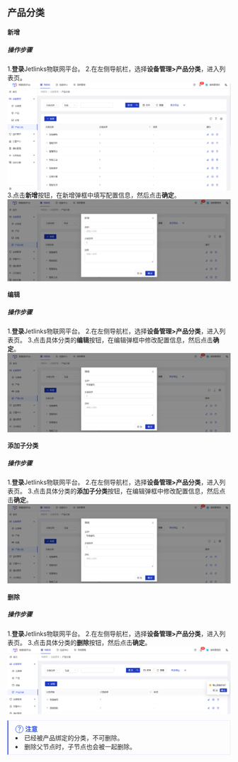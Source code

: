 <style>
  .primary-color {
    color: #2F54EB;
  }

  .primary-color-2 {
    color: rgba(255, 88, 0, 1);
  }

  .text-color {
    color: rgba(0, 0, 0, 0.85);
  }

  .font-size-12 {
    font-size: 12px
  }

  .font-size-14 {
    font-size: 14px
  }

  .font-size-16 {
    font-size: 16px
  }

  .font-size-18 {
    font-size: 18px
  }

  .font-weight {
    font-weight: bold;
  }

  .padding-28 {
    padding: 28px;
  }

  .flex {
    display: flex;
  }

  .padding-left-28 {
    padding-left: 28px;
  }

  .explanation {
    padding: 8px 16px;
    border: 1px solid rgba(231, 237, 253, 1);
    border-left: 2px solid #2F54EB;
  }

  .explanation-icon::after {
    width: 16px;
    height: 16px;
    border-radius: 50%;
    border: 1px solid #2F54EB;
    font-size: 14px;
    content: '?';
    display: inline-block;
    text-align: center;
    line-height: 16px;
  }

  .collapse {
    border: 1px solid #F0F0F0;
    margin: 16px 0;
  }

  .collapse-title {
    background: #FAFAFA;
    padding: 9px 18px;
  }

  .collapse-body {
    padding: 16px;
  }

  .no-margin {
    margin: 0;
  }

  .table {
    width: 100%;
  }

  .table td {
    border-color: #F0F0F0;
    word-break: break-all;
  }

  .table tbody tr:nth-child(even) {
    background-color: #F6F8FA;
  }

  ul li::marker {
    color: #2F54EB;
  }

  .divider {
    box-sizing: border-box;
    margin: 0;
    padding: 0;
    color: #000000d9;
    font-size: 14px;
    font-variant: tabular-nums;
    line-height: 1.5715;
    list-style: none;
    font-feature-settings: "tnum";
    border-top: 1px solid rgba(0,0,0,.06);
    margin: 16px 0;
  }

  img {
    vertical-align: text-bottom;
  }
</style>

<div class='text-color font-size-14'>

## 产品分类

#### 新增
##### 操作步骤
1.**登录**Jetlinks物联网平台。
2.在左侧导航栏，选择**设备管理>产品分类**，进入列表页。
![](./img/51.png)
3.点击**新增**按钮，在新增弹框中填写配置信息，然后点击**确定**。
![](./img/52.png)

#### 编辑
##### 操作步骤
1.**登录**Jetlinks物联网平台。
2.在左侧导航栏，选择**设备管理>产品分类**，进入列表页。
3.点击具体分类的**编辑**按钮，在编辑弹框中修改配置信息，然后点击**确定**。
![](./img/53.png)

#### 添加子分类
##### 操作步骤
1.**登录**Jetlinks物联网平台。
2.在左侧导航栏，选择**设备管理>产品分类**，进入列表页。
3.点击具体分类的**添加子分类**按钮，在编辑弹框中修改配置信息，然后点击**确定**。
![](./img/53.png)

#### 删除
##### 操作步骤
1.**登录**Jetlinks物联网平台。
2.在左侧导航栏，选择**设备管理>产品分类**，进入列表页。
3.点击具体分类的**删除**按钮，然后点击**确定**。
![](./img/54.png)
<div class='explanation'>
  <span class='explanation-icon primary-color ring-border'></span>
  <span class='primary-color font-weight'>注意</span>
 <li>已经被产品绑定的分类，不可删除。</li>
 <li>删除父节点时，子节点也会被一起删除。</li>
</div>




